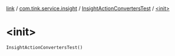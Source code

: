 [link](../../index.md) / [com.tink.service.insight](../index.md) / [InsightActionConvertersTest](index.md) / [&lt;init&gt;](./-init-.md)

# &lt;init&gt;

`InsightActionConvertersTest()`